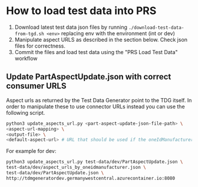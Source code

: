 # How to load test data into PRS

1. Download latest test data json files by running `./download-test-data-from-tgd.sh <env>` replacing env with the environment (int or dev)
2. Manipulate aspect URLS as described in the section below. Check json files for correctness.
3. Commit the files and load test data using the "PRS Load Test Data" workflow

## Update PartAspectUpdate.json with correct consumer URLS

Aspect urls as returned by the Test Data Generator point to the TDG itself. In order to manipulate these to use connector URLs instead you can use the following script.

```bash
python3 update_aspects_url.py <part-aspect-update-json-file-path> \
<aspect-url-mapping> \
<output-file> \
<default-aspect-url> # URL that should be used if the oneIdManufacturer is not mapped with a URL.
```

For example for dev:

```bash
python3 update_aspects_url.py test-data/dev/PartAspectUpdate.json \
test-data/dev/aspect_urls_by_oneidmanufacturer.json \
test-data/dev/PartAspectUpdate.json \
http://tdmgeneratordev.germanywestcentral.azurecontainer.io:8080
```
